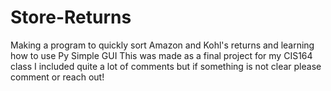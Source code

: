 # Store-Returns
Making a program to quickly sort Amazon and Kohl's returns and learning how to use Py Simple GUI
This was made as a final project for my CIS164 class
I included quite a lot of comments but if something is not clear please comment or reach out!
